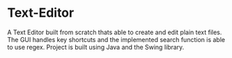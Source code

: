 # Text-Editor
A Text Editor built from scratch thats able to create and edit plain text files. The GUI handles key shortcuts and the implemented search function is able to use regex. Project is built using Java and the Swing library.

